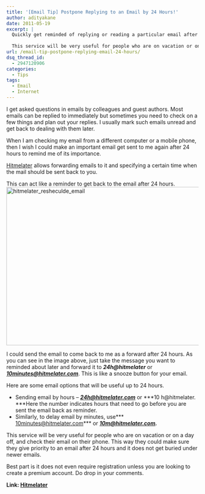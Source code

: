 ```yaml
---
title: '[Email Tip] Postpone Replying to an Email by 24 Hours!'
author: adityakane
date: 2011-05-19
excerpt: |
  Quickly get reminded of replying or reading a particular email after 24 hours with HitmeLater. Hit Me Later, is like your a snooze button for your Email.
  
  This service will be very useful for people who are on vacation or on a day off, and check their email on their phone. This way they could make sure they give priority to an email after 24 hours and it does not get buried under work or other new emails.
url: /email-tip-postpone-replying-email-24-hours/
dsq_thread_id:
  - 2947120906
categories:
  - Tips
tags:
  - Email
  - Internet
---
```

I get asked questions in emails by colleagues and guest authors. Most emails can be replied to immediately but sometimes you need to check on a few things and plan out your replies. I usually mark such emails unread and get back to dealing with them later.

When I am checking my email from a different computer or a mobile phone, then I wish I could make an important email get sent to me again after 24 hours to remind me of its importance.

<a href="http://hitmelater.com" onclick="_gaq.push(['_trackEvent', 'outbound-article', 'http://hitmelater.com', 'Hitmelater']);" >Hitmelater</a> allows forwarding emails to it and specifying a certain time when the mail should be sent back to you.

This can act like a reminder to get back to the email after 24 hours. [<img style="background-image: none; padding-left: 0px; padding-right: 0px; display: inline; padding-top: 0px; border: 0px;" title="hitmelater_resheculde_email" src="http://cdn.devilsworkshop.org/files/2011/05/hitmelater_resheculde_email_thumb.png" border="0" alt="hitmelater_resheculde_email" width="570" height="414" />][1]

I could send the email to come back to me as a forward after 24 hours. As you can see in the image above, just take the message you want to reminded about later and forward it to ***24h@hitmelater*** or ***10minutes@hitmelater.com***. This is like a snooze button for your email.

Here are some email options that will be useful up to 24 hours.

  * Sending email by hours – ***24h@hitmelater.com*** or ***10 h@hitmelater. ***Here the number indicates hours that need to go before you are sent the email back as reminder.
  * Similarly, to delay email by minutes, use*** 10minutes@hitmelater.com*** or ***10m@hitmelater.com.***

This service will be very useful for people who are on vacation or on a day off, and check their email on their phone. This way they could make sure they give priority to an email after 24 hours and it does not get buried under newer emails.

Best part is it does not even require registration unless you are looking to create a premium account. Do drop in your comments.

**Link: <a href="http://hitmelater.com" onclick="_gaq.push(['_trackEvent', 'outbound-article', 'http://hitmelater.com', 'Hitmelater']);" >Hitmelater</a>**

 [1]: http://cdn.devilsworkshop.org/files/2011/05/hitmelater_resheculde_email.png
